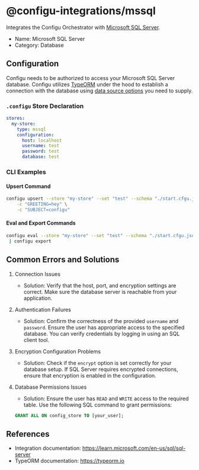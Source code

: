 # @configu-integrations/mssql

Integrates the Configu Orchestrator with [Microsoft SQL Server](https://learn.microsoft.com/en-us/sql/sql-server).  

- Name: Microsoft SQL Server  
- Category: Database  

## Configuration

Configu needs to be authorized to access your Microsoft SQL Server database. Configu utilizes [TypeORM](https://typeorm.io) under the hood to establish a connection with the database using [data source options](https://typeorm.io/data-source-options#mssql-data-source-options) you need to supply.

### `.configu` Store Declaration

```yaml
stores:
  my-store:
    type: mssql
    configuration:
      host: localhost
      username: test
      password: test
      database: test
```

### CLI Examples

#### Upsert Command

```bash
configu upsert --store "my-store" --set "test" --schema "./start.cfgu.json" \
    -c "GREETING=hey" \
    -c "SUBJECT=configu"
```

#### Eval and Export Commands

```bash
configu eval --store "my-store" --set "test" --schema "./start.cfgu.json" \
 | configu export
```

## Common Errors and Solutions

1. Connection Issues  
   - Solution: Verify that the host, port, and encryption settings are correct. Make sure the database server is reachable from your application.

2. Authentication Failures  
   - Solution: Confirm the correctness of the provided `username` and `password`. Ensure the user has appropriate access to the specified database. You can verify credentials by logging in using an SQL client tool.

3. Encryption Configuration Problems  
   - Solution: Check if the `encrypt` option is set correctly for your database setup. If SQL Server requires encrypted connections, ensure that encryption is enabled in the configuration.

4. Database Permissions Issues  
   - Solution: Ensure the user has `READ` and `WRITE` access to the required table. Use the following SQL command to grant permissions:
   
   ```sql
   GRANT ALL ON config_store TO [your_user];
   ```

## References
- Integration documentation: https://learn.microsoft.com/en-us/sql/sql-server
- TypeORM documentation: https://typeorm.io
